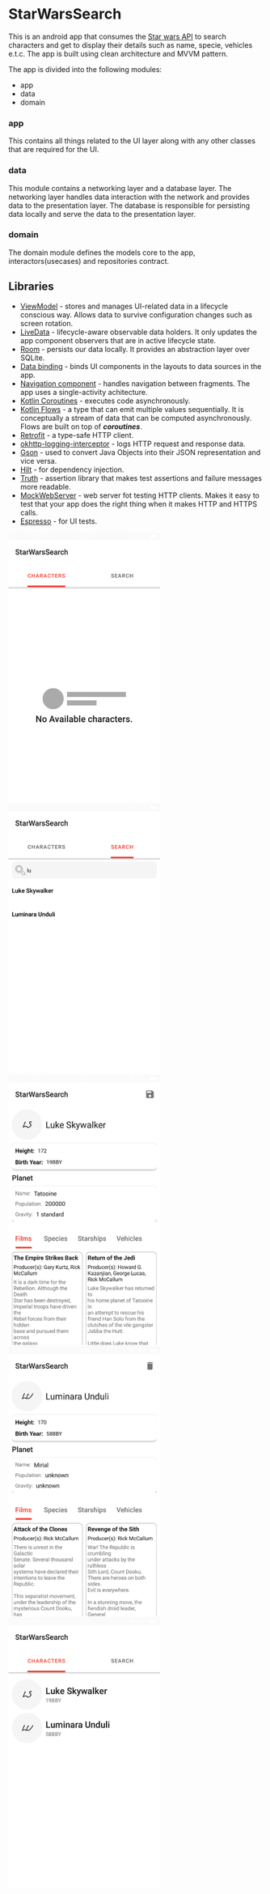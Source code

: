 # StarWarsSearch
This is an android app that consumes the [Star wars API](https://swapi.dev/) to search characters and get to display their details such as name, specie, vehicles e.t.c.
The app is built using clean architecture and MVVM pattern.

The app is divided into the following modules:
- app
- data
- domain

### app
This contains all things related to the UI layer along with any other classes that are required for the UI.

### data
This module contains a networking layer and a database layer. The networking layer handles data interaction with the network and provides data to the presentation layer.
The database is responsible for persisting data locally and serve the data to the presentation layer.

### domain
The domain module defines the models core to the app, interactors(usecases) and repositories contract.

## Libraries
- [ViewModel](https://developer.android.com/topic/libraries/architecture/viewmodel) - stores and manages UI-related data in a lifecycle conscious way. Allows data to survive configuration changes such as screen rotation.
- [LiveData](https://developer.android.com/topic/libraries/architecture/livedata) - lifecycle-aware observable data holders. It only updates the app component observers that are in active lifecycle state.
- [Room](https://developer.android.com/training/data-storage/room) - persists our data locally. It provides an abstraction layer over SQLite.
- [Data binding](https://developer.android.com/topic/libraries/data-binding) - binds UI components in the layouts to data sources in the app.
- [Navigation component](https://developer.android.com/guide/navigation/navigation-getting-started) - handles navigation between fragments. The app uses a single-activity achitecture.
- [Kotlin Coroutines](https://developer.android.com/kotlin/coroutines) - executes code asynchronously.
- [Kotlin Flows](https://developer.android.com/kotlin/flow) - a type that can emit multiple values sequentially. It is conceptually a stream of data that can be computed asynchronously. Flows are built on top of ***coroutines***.
- [Retrofit](https://square.github.io/retrofit/) - a type-safe HTTP client.
- [okhttp-logging-interceptor](https://github.com/square/okhttp/tree/master/okhttp-logging-interceptor) - logs HTTP request and response data.
- [Gson](https://github.com/google/gson) - used to convert Java Objects into their JSON representation and vice versa.
- [Hilt](https://developer.android.com/training/dependency-injection/hilt-android) - for dependency injection.
- [Truth](https://github.com/google/truth) - assertion library that makes test assertions and failure messages more readable.
- [MockWebServer](https://github.com/square/okhttp/tree/master/mockwebserver) - web server fot testing HTTP clients. Makes it easy to test that your app does the right thing when it makes HTTP and HTTPS calls.
- [Espresso](https://developer.android.com/training/testing/espresso) - for UI tests.

<img src="art/Screenshot_1.png" width=300> <img src="art/Screenshot_2.png" width=300> <img src="art/Screenshot_3.png" width=300> <img src="art/Screenshot_4.png" width=300>
<img src="art/Screenshot_5.png" width=300>
